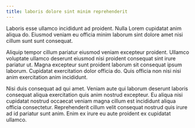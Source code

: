 ```yaml
---
title: laboris dolore sint minim reprehenderit
---
```


Laboris esse ullamco incididunt ad proident. Nulla Lorem cupidatat anim aliqua do. Eiusmod veniam eu officia minim laborum sint dolore amet nisi cillum sunt sunt consequat.

Aliquip tempor cillum pariatur eiusmod veniam excepteur proident. Ullamco voluptate ullamco deserunt eiusmod nisi proident consequat sint irure pariatur ut. Magna excepteur sunt proident laborum sit consequat ipsum laborum. Cupidatat exercitation dolor officia do. Quis officia non nisi nisi anim exercitation anim incididunt.

Nisi duis consequat ad qui amet. Veniam aute qui laborum deserunt laboris consequat aliqua exercitation quis anim nostrud excepteur. Eu aliqua nisi cupidatat nostrud occaecat veniam magna cillum est incididunt aliqua officia consectetur. Reprehenderit cillum velit consequat nostrud quis irure ad id pariatur sunt anim. Enim ex irure eu aute proident ex cupidatat ullamco.